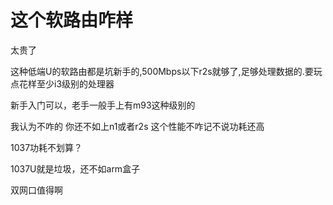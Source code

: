 # 这个软路由咋样


太贵了

这种低端U的软路由都是坑新手的,500Mbps以下r2s就够了,足够处理数据的.要玩点花样至少i3级别的处理器

新手入门可以，老手一般手上有m93这种级别的

我认为不咋的 你还不如上n1或者r2s 这个性能不咋记不说功耗还高

1037功耗不划算？<img id="aimg_fX88x" onclick="zoom(this, this.src, 0, 0, 0)" class="zoom" src="https://cdn.jsdelivr.net/gh/hishis/forum-master/public/images/patch.gif" onmouseover="img_onmouseoverfunc(this)" onload="thumbImg(this)" border="0" alt="" />

1037U就是垃圾，还不如arm盒子

双网口值得啊<img id="aimg_c7Bjb" onclick="zoom(this, this.src, 0, 0, 0)" class="zoom" src="https://cdn.jsdelivr.net/gh/hishis/forum-master/public/images/patch.gif" onmouseover="img_onmouseoverfunc(this)" onload="thumbImg(this)" border="0" alt="" />
